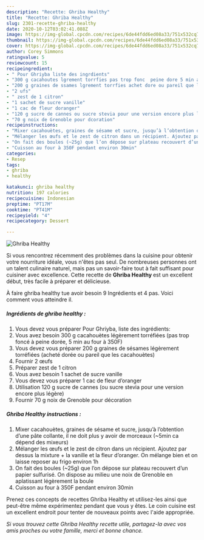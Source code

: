 ```yaml
---
description: "Recette: Ghriba Healthy"
title: "Recette: Ghriba Healthy"
slug: 2301-recette-ghriba-healthy
date: 2020-10-12T03:02:41.088Z
image: https://img-global.cpcdn.com/recipes/6de44fdd6ed08a33/751x532cq70/ghriba-healthy-photo-principale-de-la-recette.jpg
thumbnail: https://img-global.cpcdn.com/recipes/6de44fdd6ed08a33/751x532cq70/ghriba-healthy-photo-principale-de-la-recette.jpg
cover: https://img-global.cpcdn.com/recipes/6de44fdd6ed08a33/751x532cq70/ghriba-healthy-photo-principale-de-la-recette.jpg
author: Corey Simmons
ratingvalue: 5
reviewcount: 15
recipeingredient:
- " Pour Ghriyba liste des ingrdients"
- "300 g cacahoutes lgrement torrfies pas trop fonc  peine dore 5 min au four  350F"
- "200 g graines de ssames lgrement torrfies achet dore ou pareil que les cacahoutes"
- "2 ufs"
- " zest de 1 citron"
- "1 sachet de sucre vanille"
- "1 cac de fleur doranger"
- "120 g sucre de cannes ou sucre stevia pour une version encore plus lgre"
- "70 g noix de Grenoble pour dcoration"
recipeinstructions:
- "Mixer cacahouètes, graines de sésame et sucre, jusqu’à l’obtention d’une pâte collante, il ne doit plus y avoir de morceaux (~5min ca dépend des mixeurs)"
- "Mélanger les œufs et le zest de citron dans un récipient. Ajoutez par dessus la mixture + la vanille et la fleur d’oranger. On mélange bien et on laisse reposer au frigo environ 1h"
- "On fait des boules (~25g) que l’on dépose sur plateau recouvert d’un papier sulfurisé. On dispose au milieu une noix de Grenoble en aplatissant légèrement la boule"
- "Cuisson au four à 350F pendant environ 30min"
categories:
- Resep
tags:
- ghriba
- healthy

katakunci: ghriba healthy 
nutrition: 197 calories
recipecuisine: Indonesian
preptime: "PT17M"
cooktime: "PT41M"
recipeyield: "4"
recipecategory: Dessert

---
```



![Ghriba Healthy](https://img-global.cpcdn.com/recipes/6de44fdd6ed08a33/751x532cq70/ghriba-healthy-photo-principale-de-la-recette.jpg)

Si vous rencontrez récemment des problèmes dans la cuisine pour obtenir votre nourriture idéale, vous n'êtes pas seul. De nombreuses personnes ont un talent culinaire naturel, mais pas un savoir-faire tout à fait suffisant pour cuisiner avec excellence. Cette recette de <strong> Ghriba Healthy </strong> est un excellent début, très facile à préparer et délicieuse.

<!--inarticleads1-->

À faire ghriba healthy tue avoir besoin 9 Ingrédients et 4 pas. Voici comment vous atteindre il.

##### Ingrédients de ghriba healthy :

1. Vous devez vous préparer  Pour Ghriyba, liste des ingrédients:
1. Vous avez besoin 300 g cacahouètes légèrement torréfiées (pas trop foncé à peine dorée, 5 min au four à 350F)
1. Vous devez vous préparer 200 g graines de sésames légèrement torréfiées (acheté dorée ou pareil que les cacahouètes)
1. Fournir 2 œufs
1. Préparer  zest de 1 citron
1. Vous avez besoin 1 sachet de sucre vanille
1. Vous devez vous préparer 1 cac de fleur d’oranger
1. Utilisation 120 g sucre de cannes (ou sucre stevia pour une version encore plus légère)
1. Fournir 70 g noix de Grenoble pour décoration




<!--inarticleads2-->

##### Ghriba Healthy instructions :

1. Mixer cacahouètes, graines de sésame et sucre, jusqu’à l’obtention d’une pâte collante, il ne doit plus y avoir de morceaux (~5min ca dépend des mixeurs)
1. Mélanger les œufs et le zest de citron dans un récipient. Ajoutez par dessus la mixture + la vanille et la fleur d’oranger. On mélange bien et on laisse reposer au frigo environ 1h
1. On fait des boules (~25g) que l’on dépose sur plateau recouvert d’un papier sulfurisé. On dispose au milieu une noix de Grenoble en aplatissant légèrement la boule
1. Cuisson au four à 350F pendant environ 30min




<!--inarticleads1-->

<p>
Prenez ces concepts de recettes Ghriba Healthy et utilisez-les ainsi que peut-être même expérimentez pendant que vous y êtes. Le coin cuisine est un excellent endroit pour tenter de nouveaux points avec l'aide appropriée.
</p>

<p>
<i>Si vous trouvez cette Ghriba Healthy recette utile, partagez-la avec vos amis proches ou votre famille, merci et bonne chance.</i>
</p>
